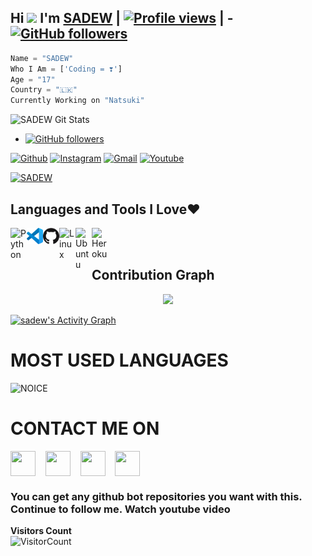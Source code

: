 ## Hi <img src="https://raw.githubusercontent.com/MartinHeinz/MartinHeinz/master/wave.gif" width="25px"> I'm [SADEW](https://t.me/Darkridersslk) | [![Profile views](https://komarev.com/ghpvc/?username=Sadew451&label=Profile%20views)](https://github.com/Sadew451) | - [![GitHub followers](https://img.shields.io/github/followers/sadew451.svg?style=social&label=Follow&maxAge=2592000)](https://github.com/sadew451?tab=followers)

```python 
Name = "SADEW"
Who I Am = ['Coding = ❣️']
Age = "17"
Country = "🇱🇰"
Currently Working on "Natsuki"
```

![SADEW Git Stats](https://github-readme-stats.vercel.app/api?username=Sadew451&include_all_commits=true&count_private=true&theme=highcontrast)

- [![GitHub followers](https://img.shields.io/github/followers/sadew451.svg?style=social&label=Follow&maxAge=2592000)](https://github.com/sadew451?tab=followers)

[![Github](https://img.shields.io/badge/-Github-000?style=flat&logo=Github&logoColor=white)](https://github.com/Sadew451)
[![Instagram](https://img.shields.io/badge/-Instagram-c13584?style=flat&labelColor=c13584&logo=instagram&logoColor=white)](https://www.instagram.com/slsadewbro1/)
[![Gmail](https://img.shields.io/badge/-Gmail-c14438?style=flat&logo=Gmail&logoColor=white)](Sadew:SadewOfficial45@Gmail.com)
[![Youtube](https://img.shields.io/badge/YouTube%20Channel-ff0000?style=flat&labelColor=224242&logoColor=white&for-the-badge&logo=youtube)](https://www.youtube.com/channel/UCdSBUUQ1v0_IIElBR_1B72w)&nbsp;

<p align="left"> <a href="https://github.com/Sadew451"><img src="https://github-profile-trophy.vercel.app/?username=Sadew451&no-bg=true" alt="SADEW" /></a> </p>

## Languages and Tools I Love❤️


[<img align="left" alt="Python" width="26px" src="https://upload.wikimedia.org/wikipedia/commons/thumb/c/c3/Python-logo-notext.svg/600px-Python-logo-notext.svg.png" />](https://python.org/)
[<img align="left" alt="Visual Studio Code" width="26px" src="https://raw.githubusercontent.com/github/explore/80688e429a7d4ef2fca1e82350fe8e3517d3494d/topics/visual-studio-code/visual-studio-code.png" />](https://code.visualstudio.com/)
[<img align="left" alt="GitHub" width="26px" src="https://raw.githubusercontent.com/github/explore/78df643247d429f6cc873026c0622819ad797942/topics/github/github.png" />](https://git-scm.com/)
[<img align="left" alt="Linux" width="26px" src="https://www.freepnglogos.com/uploads/linux-png/difference-between-linux-and-window-operating-system-3.png" />](https://www.linux.org/)
[<img align="left" alt="Ubuntu" width="26px" src="https://assets.ubuntu.com/v1/29985a98-ubuntu-logo32.png" />](https://www.ubuntu.com)
[<img align="left" alt="Heroku" width="26px" src="https://www.nicepng.com/png/full/223-2233246_heroku-logo-salesforce-heroku.png" />](https://heroku.com/)

<br />
<br />

## Contribution Graph 

<p align="center">
  <a href="https://github.com/sadew451">
    <img src="https://github-readme-streak-stats.herokuapp.com/?user=sadew451#version3"/>
  </a>
</p>
<a href="h


 <a href="https://github.com/sadew451"><img alt="sadew's Activity Graph" src="https://activity-graph.herokuapp.com/graph?username=sadew451&bg_color=1F222E&color=F8D866&line=F85D7F&point=FFFFFF&hide_border=true" /></a>

# MOST USED LANGUAGES
![NOICE](https://github-readme-stats.vercel.app/api/top-langs/?username=sadew451&theme=dark&show_icons=true)

# CONTACT ME ON

<p align="left">
<a href="https://t.me/darkridersslk" target="blank"><img align="center" src="https://cdn4.iconfinder.com/data/icons/logos-and-brands/512/335_Telegram_logo-256.png"  height="40" width="40" /></a> &nbsp;&nbsp;
<a href="https://www.youtube.com/channel/UCdSBUUQ1v0_IIElBR_1B72w" target="blank"><img align="center" src="https://cdn3.iconfinder.com/data/icons/2018-social-media-logotypes/1000/2018_social_media_popular_app_logo_youtube-256.png" height="40" width="40" /></a> &nbsp;&nbsp;
<a href="https://www.instagram.com/slsadewbro1" target="blank"><img align="center" src="https://cdn2.iconfinder.com/data/icons/social-icons-33/128/Instagram-256.png"  height="40" width="40" /></a> &nbsp;&nbsp;
<a href="https://www.facebook.com/SADEWJ45" target="blank"><img align="center" src="https://cdn3.iconfinder.com/data/icons/2018-social-media-logotypes/1000/2018_social_media_popular_app_logo_facebook-256.png" height="40" width="40" /></a> &nbsp;&nbsp;</a>

                                                     
### You can get any github bot repositories you want with this. Continue to follow me. Watch youtube video   

**Visitors Count**  
![VisitorCount](https://profile-counter.glitch.me/{sadew451}/count.svg)
                                                       
